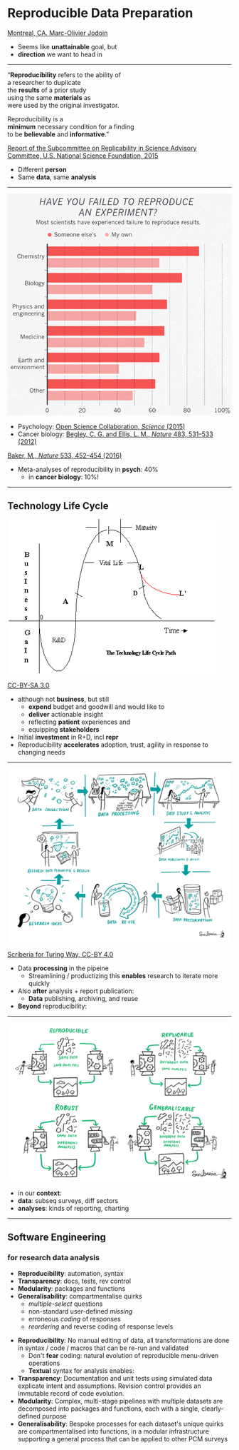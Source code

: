 <!-- .slide: <%= bg("unsplash-TStNU7H4UEE-hand_sunset.jpg") %> -->
# Reproducible Data Preparation
[Montreal, CA. Marc-Olivier Jodoin](https://unsplash.com/photos/TStNU7H4UEE "caption")

>>>
+ Seems like **unattainable** goal, but
+ **direction** we want to head in

---
“**Reproducibility** refers to the ability of <br>
a researcher to duplicate <br>
the **results** of a prior study <br>
using the same **materials** as <br>
were used by the original investigator. 

<!--
That is, a second researcher might use the same raw **data**
to build the same analysis **files** and implement the same 
statistical **analysis** in an attempt to yield the same results. 
-->

Reproducibility is a <br>
**minimum** necessary condition for a finding <br>
to be **believable** and **informative**.”

[Report of the Subcommittee on Replicability in Science Advisory Committee, U.S. National Science Foundation, 2015](https://www.nsf.gov/sbe/AC_Materials/SBE_Robust_and_Reliable_Research_Report.pdf "caption")

>>>
+ Different **person**
+ Same **data**, same **analysis**

---
![Failed to reproduce](/img/failed_to_repr.png)
<!-- .element: class="r-stretch" -->

+ Psychology: [Open Science Collaboration, *Science* (2015)](http://dx.doi.org/10.1126/science.aac4716)
+ Cancer biology: [Begley, C. G. and Ellis, L. M., *Nature* 483, 531–533 (2012)](https://www.nature.com/articles/483531a)
<!-- .element: style="font-size: 0.5rem" -->

[Baker, M., *Nature* 533, 452–454 (2016)](https://www.nature.com/articles/533452a "caption")

>>>
+ Meta-analyses of reproducibility in **psych**: 40%
  + in **cancer biology**: 10%!

---
## Technology Life Cycle
![Technology life cycle](/img/Technology_Life_Cycle.png)
<!-- .element: class="r-stretch" -->

[CC-BY-SA 3.0](https://en.wikipedia.org/wiki/Technology_life_cycle "caption")

>>>
+ although not **business**, but still
  + **expend** budget and goodwill and would like to
  + **deliver** actionable insight 
  + reflecting **patient** experiences and
  + equipping **stakeholders**
+ Initial **investment** in R+D, incl **repr**
+ Reproducibility **accelerates** adoption, trust, agility in response to changing needs

---
[![Research cycle](/img/research-cycle.jpg)](https://the-turing-way.netlify.app/)
<!-- .element: class="r-stretch" -->

[Scriberia for Turing Way, CC-BY 4.0](https://zenodo.org/record/4906004 "caption")

>>>
+ Data **processing** in the pipeine
  + Streamlining / productizing this **enables** research to iterate more quickly
+ Also **after** analysis + report publication:
  + **Data** publishing, archiving, and reuse
+ **Beyond** reproducibility:

---
![Reproducibility Grid](/img/reproducible-definition-grid.jpg)
<!-- .element: class="r-stretch" -->

>>>
+ in our **context**:
+ **data**: subseq surveys, diff sectors
+ **analyses**: kinds of reporting, charting

---
## Software Engineering 
### for research data analysis

+ **Reproducibility**: automation, syntax
+ **Transparency**: docs, tests, rev control
+ **Modularity**: packages and functions
+ **Generalisability**: compartmentalise quirks
  + *multiple-select* questions
  + non-standard user-defined *missing*
  + erroneous *coding* of responses
  + *reordering* and reverse coding of response levels

>>>
+ **Reproducibility**: No manual editing of data, all transformations are done
  in syntax / code / macros that can be re-run and validated
  + Don't **fear** coding: natural evolution of reproducible menu-driven operations
  + **Textual** syntax for analysis enables:
+ **Transparency**: Documentation and unit tests using simulated data
  explicate intent and assumptions. Revision control provides an immutable
  record of code evolution.
+ **Modularity**: Complex, multi-stage pipelines with multiple datasets are
  decomposed into packages and functions, each with a single, clearly-defined
  purpose
+ **Generalisability**: Bespoke processes for each dataset's unique quirks 
  are compartmentalised into functions, in a modular infrastructure supporting
  a general process that can be applied to other PCM surveys

